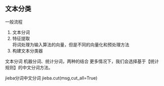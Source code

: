 ## 文本分类
一般流程
1. 文本分词
2. 特征提取  
   将词处理为输入算法的向量，但是不同的向量化和预处理方法
3. 构建文本分类器



文本分词
   机器分词、统计分词，两种的结合
   更多情况下，我们会选择基于【统计规则】的中文分词方法。

jieba分词中文分词 jieba.cut(msg,cut_all=True)
